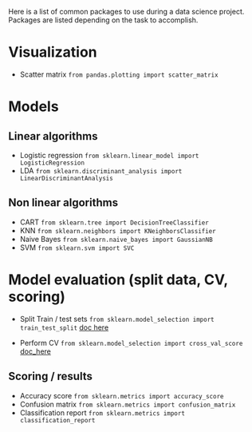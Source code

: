 Here is a list of common packages to use during a data science project. Packages are listed depending on the task to accomplish.

# Visualization
* Scatter matrix `from pandas.plotting import scatter_matrix`

# Models
## Linear algorithms

* Logistic regression `from sklearn.linear_model import LogisticRegression`
* LDA `from sklearn.discriminant_analysis import LinearDiscriminantAnalysis`

## Non linear algorithms
* CART `from sklearn.tree import DecisionTreeClassifier`
* KNN `from sklearn.neighbors import KNeighborsClassifier`
* Naive Bayes `from sklearn.naive_bayes import GaussianNB`
* SVM `from sklearn.svm import SVC`

# Model evaluation (split data, CV, scoring)
* Split Train / test sets `from sklearn.model_selection import train_test_split` [doc here](http://scikit-learn.org/stable/modules/generated/sklearn.model_selection.train_test_split.html)


* Perform CV `from sklearn.model_selection import cross_val_score` [doc_here](http://scikit-learn.org/stable/modules/generated/sklearn.model_selection.cross_val_score.html)

## Scoring / results
* Accuracy score `from sklearn.metrics import accuracy_score`
* Confusion matrix `from sklearn.metrics import confusion_matrix`
* Classification report `from sklearn.metrics import classification_report`
